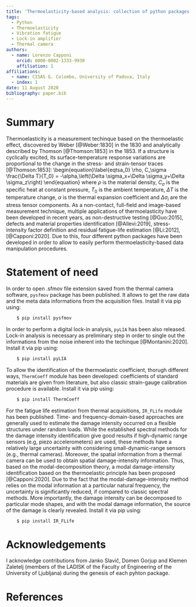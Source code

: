 ```yaml
---
title: 'Thermoelasticity-based analysis: collection of python packages'
tags:
  - Python
  - Thermoelasticity
  - Vibration fatigue
  - Lock-in amplifier
  - Thermal camera
authors:
  - name: Lorenzo Capponi
    orcid: 0000-0002-1333-9930
    affiliation: 1
affiliations:
  - name: CISAS G. Colombo, University of Padova, Italy
  - index: 1
date: 11 August 2020
bibliography: paper.bib
---
```


# Summary

Thermoelasticity is a measurement techinque based on the thermoelastic effect, discovered by Weber [@Weber:1830] in the 1830 and analytically described by Thomson [@Thomson:1853] in the 1853. If a structure is cyclically excited, its surface-temperature response variations are proportional to the change in the stress- and strain-tensor traces [@Thomson:1853]:
\begin{equation}\label{eqtsa_0}
\rho\, C_\sigma \frac{\Delta T}{T_0} = -\alpha\,\left(\Delta \sigma_x+\Delta \sigma_y+\Delta \sigma_z\right)
\end{equation}
where $\rho$ is the material density, $C_\sigma$ is the specific heat at constant pressure, $T_0$ is the ambient temperature, $\Delta T$ is the temperature change, $\alpha$ is the thermal expansion coefficient and $\Delta \sigma_i$ are the stress tensor components.
As a non-contact, full-field and image-based measurement technique, multiple applications of thermoelasticity have been developed in recent years, as non-destructive testing [@Guo:2015], defects and material properties identification [@Allevi:2019], stress-intensity factor definition and residual fatigue-life estimation [@Li:2012],[@Capponi:2020]. Due to this, four different python packages have been developed in order to allow to easily perform thermoelasticity-based data manipulation procedures.

# Statement of need 

In order to open .sfmov file extension saved from the thermal camera software, `pysfmov` package has been published. It allows to get the raw data and the meta data informations from the acquisition files. Install it via pip using:
```python
    $ pip install pysfmov
```	
In order to perform a digital lock-in analysis, `pyLIA` has been also released. Lock-in analysis is necessary as preliminary step in order to single out the informations from the noise inherent into the techinque [@Montanini:2020]. Install it via pip using:
```python
    $ pip install pyLIA
```	
To allow the identification of the thermoelastic coefficient, thorugh different ways, `ThermCoeff` module has been developed: coefficients of standard materials are given from literature, but also classic strain-gauge calibration procedure is available. Install it via pip using:
```python
    $ pip install ThermCoeff
```	
For the fatigue life estimation from thermal acquisitions, `IR_FLife` module has been published. Time- and frequency-domain-based approaches are generally used to estimate the damage intensity occurred on a flexible structures under random loads. While the established spectral methods for the damage intensity identification give good results if high-dynamic range sensors (e.g, piezo accelerometers) are used, these methods have a relatively large uncertainty with considering small-dynamic-range sensors (e.g., thermal cameras). Moreover, the spatial information from a thermal camera can be used to obtain spatial damage-intensity information. Thus, based on the modal-decomposition theory, a modal damage-intensity identification based on the thermoelastic principle has been proposed [@Capponi:2020]. Due to the fact that the modal-damage-intensity method relies on the modal information at a particular natural frequency, the uncertainty is significantly reduced, if compared to classic spectral methods. More importantly, the damage intensity can be decomposed to particular mode shapes, and with the modal damage information, the source of the damage is clearly revealed. Install it via pip using:
```python
    $ pip install IR_FLife
```	

# Acknowledgements

I acknowledge contributions from Janko Slavič, Domen Gorjup and Klemen Zaletelj (members of the LADISK of the Faculty of Engineering of the University of Ljubljana) during the genesis of each pyhton package.

# References